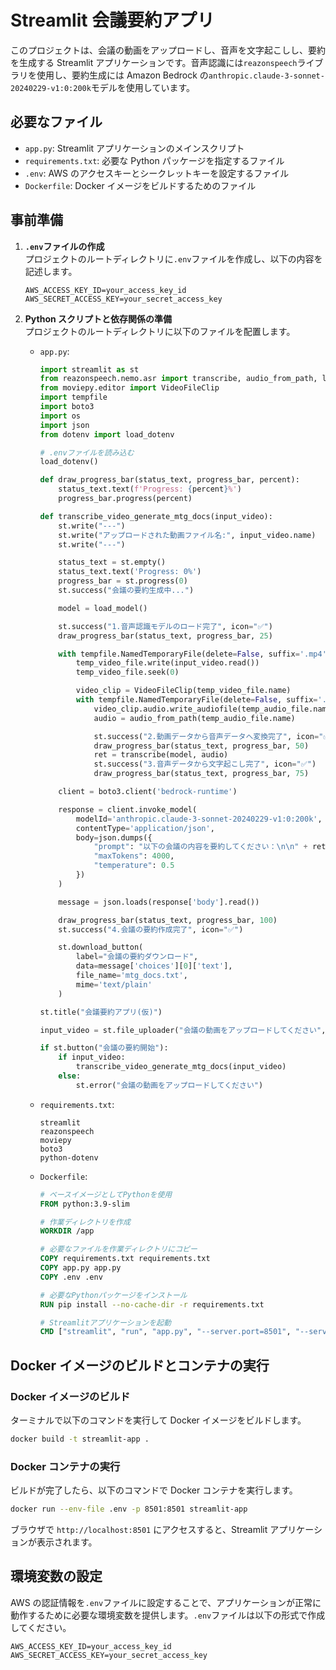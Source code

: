 # Streamlit 会議要約アプリ

このプロジェクトは、会議の動画をアップロードし、音声を文字起こしし、要約を生成する Streamlit アプリケーションです。音声認識には`reazonspeech`ライブラリを使用し、要約生成には Amazon Bedrock の`anthropic.claude-3-sonnet-20240229-v1:0:200k`モデルを使用しています。

## 必要なファイル

- `app.py`: Streamlit アプリケーションのメインスクリプト
- `requirements.txt`: 必要な Python パッケージを指定するファイル
- `.env`: AWS のアクセスキーとシークレットキーを設定するファイル
- `Dockerfile`: Docker イメージをビルドするためのファイル

## 事前準備

1. **`.env`ファイルの作成**  
   プロジェクトのルートディレクトリに`.env`ファイルを作成し、以下の内容を記述します。

   ```dotenv
   AWS_ACCESS_KEY_ID=your_access_key_id
   AWS_SECRET_ACCESS_KEY=your_secret_access_key
   ```

2. **Python スクリプトと依存関係の準備**  
   プロジェクトのルートディレクトリに以下のファイルを配置します。

   - `app.py`:

     ```python
     import streamlit as st
     from reazonspeech.nemo.asr import transcribe, audio_from_path, load_model
     from moviepy.editor import VideoFileClip
     import tempfile
     import boto3
     import os
     import json
     from dotenv import load_dotenv

     # .envファイルを読み込む
     load_dotenv()

     def draw_progress_bar(status_text, progress_bar, percent):
         status_text.text(f'Progress: {percent}%')
         progress_bar.progress(percent)

     def transcribe_video_generate_mtg_docs(input_video):
         st.write("---")
         st.write("アップロードされた動画ファイル名:", input_video.name)
         st.write("---")

         status_text = st.empty()
         status_text.text('Progress: 0%')
         progress_bar = st.progress(0)
         st.success("会議の要約生成中...")

         model = load_model()

         st.success("1.音声認識モデルのロード完了", icon="✅")
         draw_progress_bar(status_text, progress_bar, 25)

         with tempfile.NamedTemporaryFile(delete=False, suffix='.mp4') as temp_video_file:
             temp_video_file.write(input_video.read())
             temp_video_file.seek(0)

             video_clip = VideoFileClip(temp_video_file.name)
             with tempfile.NamedTemporaryFile(delete=False, suffix='.mp3') as temp_audio_file:
                 video_clip.audio.write_audiofile(temp_audio_file.name, codec='mp3')
                 audio = audio_from_path(temp_audio_file.name)

                 st.success("2.動画データから音声データへ変換完了", icon="✅")
                 draw_progress_bar(status_text, progress_bar, 50)
                 ret = transcribe(model, audio)
                 st.success("3.音声データから文字起こし完了", icon="✅")
                 draw_progress_bar(status_text, progress_bar, 75)

         client = boto3.client('bedrock-runtime')

         response = client.invoke_model(
             modelId='anthropic.claude-3-sonnet-20240229-v1:0:200k',
             contentType='application/json',
             body=json.dumps({
                 "prompt": "以下の会議の内容を要約してください：\n\n" + ret.text,
                 "maxTokens": 4000,
                 "temperature": 0.5
             })
         )

         message = json.loads(response['body'].read())

         draw_progress_bar(status_text, progress_bar, 100)
         st.success("4.会議の要約作成完了", icon="✅")

         st.download_button(
             label="会議の要約ダウンロード",
             data=message['choices'][0]['text'],
             file_name='mtg_docs.txt',
             mime='text/plain'
         )

     st.title("会議要約アプリ(仮)")

     input_video = st.file_uploader("会議の動画をアップロードしてください", type=["mp4", "wav"])

     if st.button("会議の要約開始"):
         if input_video:
             transcribe_video_generate_mtg_docs(input_video)
         else:
             st.error("会議の動画をアップロードしてください")
     ```

   - `requirements.txt`:

     ```text
     streamlit
     reazonspeech
     moviepy
     boto3
     python-dotenv
     ```

   - `Dockerfile`:

     ```Dockerfile
     # ベースイメージとしてPythonを使用
     FROM python:3.9-slim

     # 作業ディレクトリを作成
     WORKDIR /app

     # 必要なファイルを作業ディレクトリにコピー
     COPY requirements.txt requirements.txt
     COPY app.py app.py
     COPY .env .env

     # 必要なPythonパッケージをインストール
     RUN pip install --no-cache-dir -r requirements.txt

     # Streamlitアプリケーションを起動
     CMD ["streamlit", "run", "app.py", "--server.port=8501", "--server.address=0.0.0.0"]
     ```

## Docker イメージのビルドとコンテナの実行

### Docker イメージのビルド

ターミナルで以下のコマンドを実行して Docker イメージをビルドします。

```sh
docker build -t streamlit-app .
```

### Docker コンテナの実行

ビルドが完了したら、以下のコマンドで Docker コンテナを実行します。

```sh
docker run --env-file .env -p 8501:8501 streamlit-app
```

ブラウザで `http://localhost:8501` にアクセスすると、Streamlit アプリケーションが表示されます。

## 環境変数の設定

AWS の認証情報を`.env`ファイルに設定することで、アプリケーションが正常に動作するために必要な環境変数を提供します。`.env`ファイルは以下の形式で作成してください。

```dotenv
AWS_ACCESS_KEY_ID=your_access_key_id
AWS_SECRET_ACCESS_KEY=your_secret_access_key
```
